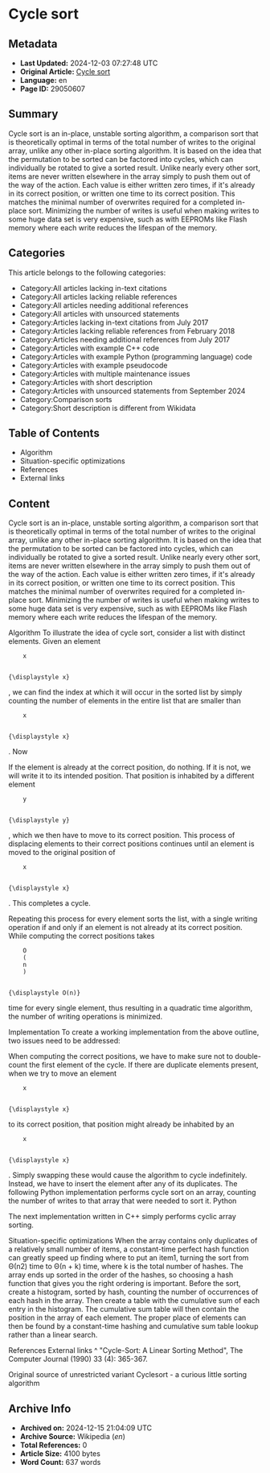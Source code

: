 # Cycle sort

## Metadata
- **Last Updated:** 2024-12-03 07:27:48 UTC
- **Original Article:** [Cycle sort](https://en.wikipedia.org/wiki/Cycle_sort)
- **Language:** en
- **Page ID:** 29050607

## Summary
Cycle sort is an in-place, unstable sorting algorithm, a comparison sort that is theoretically optimal in terms of the total number of writes to the original array, unlike any other in-place sorting algorithm. It is based on the idea that the permutation to be sorted can be factored into cycles, which can individually be rotated to give a sorted result.
Unlike nearly every other sort, items are never written elsewhere in the array simply to push them out of the way of the action. Each value is either written zero times, if it's already in its correct position, or written one time to its correct position. This matches the minimal number of overwrites required for a completed in-place sort.
Minimizing the number of writes is useful when making writes to some huge data set is very expensive, such as with EEPROMs like Flash memory where each write reduces the lifespan of the memory.

## Categories
This article belongs to the following categories:

- Category:All articles lacking in-text citations
- Category:All articles lacking reliable references
- Category:All articles needing additional references
- Category:All articles with unsourced statements
- Category:Articles lacking in-text citations from July 2017
- Category:Articles lacking reliable references from February 2018
- Category:Articles needing additional references from July 2017
- Category:Articles with example C++ code
- Category:Articles with example Python (programming language) code
- Category:Articles with example pseudocode
- Category:Articles with multiple maintenance issues
- Category:Articles with short description
- Category:Articles with unsourced statements from September 2024
- Category:Comparison sorts
- Category:Short description is different from Wikidata

## Table of Contents

- Algorithm
- Situation-specific optimizations
- References
- External links

## Content

Cycle sort is an in-place, unstable sorting algorithm, a comparison sort that is theoretically optimal in terms of the total number of writes to the original array, unlike any other in-place sorting algorithm. It is based on the idea that the permutation to be sorted can be factored into cycles, which can individually be rotated to give a sorted result.
Unlike nearly every other sort, items are never written elsewhere in the array simply to push them out of the way of the action. Each value is either written zero times, if it's already in its correct position, or written one time to its correct position. This matches the minimal number of overwrites required for a completed in-place sort.
Minimizing the number of writes is useful when making writes to some huge data set is very expensive, such as with EEPROMs like Flash memory where each write reduces the lifespan of the memory.

Algorithm
To illustrate the idea of cycle sort, consider a list with distinct elements. Given an element 
  
    
      
        x
      
    
    {\displaystyle x}
  
, we can find the index at which it will occur in the sorted list by simply counting the number of elements in the entire list that are smaller than 
  
    
      
        x
      
    
    {\displaystyle x}
  
. Now

If the element is already at the correct position, do nothing.
If it is not, we will write it to its intended position. That position is inhabited by a different element 
  
    
      
        y
      
    
    {\displaystyle y}
  
, which we then have to move to its correct position. This process of displacing elements to their correct positions continues until an element is moved to the original position of 
  
    
      
        x
      
    
    {\displaystyle x}
  
. This completes a cycle.

Repeating this process for every element sorts the list, with a single writing operation if and only if an element is not already at its correct position. While computing the correct positions takes 
  
    
      
        O
        (
        n
        )
      
    
    {\displaystyle O(n)}
  
 time for every single element, thus resulting in a quadratic time algorithm, the number of writing operations is minimized.

Implementation
To create a working implementation from the above outline, two issues need to be addressed:

When computing the correct positions, we have to make sure not to double-count the first element of the cycle.
If there are duplicate elements present, when we try to move an element 
  
    
      
        x
      
    
    {\displaystyle x}
  
 to its correct position, that position might already be inhabited by an 
  
    
      
        x
      
    
    {\displaystyle x}
  
. Simply swapping these would cause the algorithm to cycle indefinitely. Instead, we have to insert the element after any of its duplicates.
The following Python implementation performs cycle sort on an array, counting the number of writes to that array that were needed to sort it.
Python

The next implementation written in C++ simply performs cyclic array sorting.

Situation-specific optimizations
When the array contains only duplicates of a relatively small number of items, a constant-time perfect hash function can greatly speed up finding where to put an item1, turning the sort from Θ(n2) time to Θ(n + k) time, where k is the total number of hashes. The array ends up sorted in the order of the hashes, so choosing a hash function that gives you the right ordering is important.
Before the sort, create a histogram, sorted by hash, counting the number of occurrences of each hash in the array. Then create a table with the cumulative sum of each entry in the histogram. The cumulative sum table will then contain the position in the array of each element. The proper place of elements can then be found by a constant-time hashing and cumulative sum table lookup rather than a linear search.

References
External links
^  "Cycle-Sort: A Linear Sorting Method", The Computer Journal (1990) 33 (4): 365-367.

Original source of unrestricted variant
Cyclesort - a curious little sorting algorithm

## Archive Info
- **Archived on:** 2024-12-15 21:04:09 UTC
- **Archive Source:** Wikipedia (_en_)
- **Total References:** 0
- **Article Size:** 4100 bytes
- **Word Count:** 637 words
